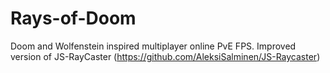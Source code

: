 # Rays-of-Doom

Doom and Wolfenstein inspired multiplayer online PvE FPS.
Improved version of JS-RayCaster (https://github.com/AleksiSalminen/JS-Raycaster)
